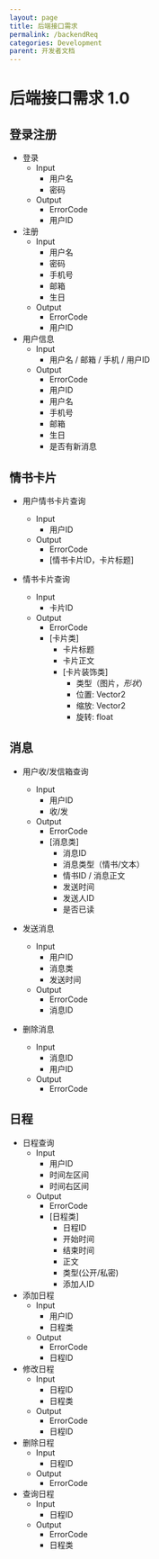 ```yaml
---
layout: page
title: 后端接口需求
permalink: /backendReq
categories: Development
parent: 开发者文档
---
```


# 后端接口需求 1.0

## 登录注册

- 登录
  - Input
    - 用户名
    - 密码
  - Output
    - ErrorCode
    - 用户ID
- 注册
  - Input
    - 用户名
    - 密码
    - 手机号
    - 邮箱
    - 生日
  - Output
    - ErrorCode
    - 用户ID
- 用户信息
  - Input
    - 用户名 / 邮箱 / 手机 / 用户ID
  - Output
    - ErrorCode
    - 用户ID
    - 用户名
    - 手机号
    - 邮箱
    - 生日
    - 是否有新消息

## 情书卡片

- 用户情书卡片查询
  - Input
    - 用户ID
  - Output
    - ErrorCode
    - [情书卡片ID，卡片标题]
- 情书卡片查询

  - Input
    - 卡片ID
  - Output
    - ErrorCode
    - [卡片类]
      - 卡片标题
      - 卡片正文
      - [卡片装饰类]
        - 类型（图片，*形状*）
        - 位置: Vector2
        - 缩放: Vector2
        - 旋转: float


## 消息

- 用户收/发信箱查询

  - Input
    - 用户ID
    - 收/发
  - Output
    - ErrorCode
    - [消息类]
      - 消息ID
      - 消息类型（情书/文本）
      - 情书ID / 消息正文
      - 发送时间
      - 发送人ID
      - 是否已读
- 发送消息

  - Input
    - 用户ID
    - 消息类
    - 发送时间
  - Output
    - ErrorCode
    - 消息ID
- 删除消息

  - Input
    - 消息ID
    - 用户ID
  - Output
    - ErrorCode

## 日程

- 日程查询
  - Input
    - 用户ID
    - 时间左区间
    - 时间右区间
  - Output
    - ErrorCode
    - [日程类]
      - 日程ID
      - 开始时间
      - 结束时间
      - 正文
      - 类型(公开/私密)
      - 添加人ID
- 添加日程
  - Input
    - 用户ID
    - 日程类
  - Output
    - ErrorCode
    - 日程ID
- 修改日程
  - Input
    - 日程ID
    - 日程类
  - Output
    - ErrorCode
    - 日程ID
- 删除日程
  - Input
    - 日程ID
  - Output
    - ErrorCode
- 查询日程
  - Input
    - 日程ID
  - Output
    - ErrorCode
    - 日程类
